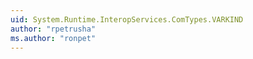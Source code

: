 ```yaml
---
uid: System.Runtime.InteropServices.ComTypes.VARKIND
author: "rpetrusha"
ms.author: "ronpet"
---
```

